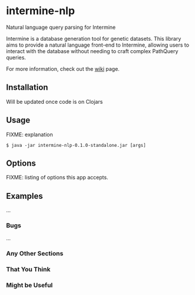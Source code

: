 # intermine-nlp
Natural language query parsing for Intermine

Intermine is a database generation tool for genetic datasets. This library aims
to provide a natural language front-end to Intermine, allowing users to
interact with the database without needing to craft complex PathQuery queries.

For more information, check out the [wiki](https://github.com/jmacneal/intermine-nlp/wiki) page.
## Installation

Will be updated once code is on Clojars

## Usage

FIXME: explanation

    $ java -jar intermine-nlp-0.1.0-standalone.jar [args]

## Options

FIXME: listing of options this app accepts.

## Examples

...

### Bugs

...

### Any Other Sections
### That You Think
### Might be Useful

